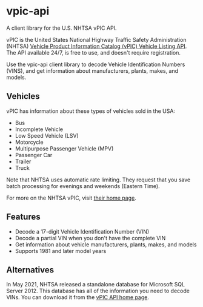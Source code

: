 # vpic-api

A client library for the U.S. NHTSA vPIC API.

vPIC is the United States National Highway Traffic Safety Administration (NHTSA)
[Vehicle Product Information Catalog (vPIC) Vehicle Listing API](https://vpic.nhtsa.dot.gov/api). 
The API available 24/7, is free to use, and doesn't require registration.

Use the vpic-api client library to decode Vehicle Identification Numbers (VINS),
and get information about manufacturers, plants, makes, and models.

## Vehicles

vPIC has information about these types of vehicles sold in the USA:

* Bus
* Incomplete Vehicle
* Low Speed Vehicle (LSV)
* Motorcycle
* Multipurpose Passenger Vehicle (MPV)
* Passenger Car
* Trailer
* Truck

Note that NHTSA uses automatic rate limiting. They request that you save batch
processing for evenings and weekends (Eastern Time).

For more on the NHTSA vPIC, visit [their home page](https://vpic.nhtsa.dot.gov/about.html).

## Features

* Decode a 17-digit Vehicle Identification Number (VIN)
* Decode a partial VIN when you don't have the complete VIN
* Get information about vehicle manufacturers, plants, makes, and models
* Supports 1981 and later model years

## Alternatives

In May 2021, NHTSA released a standalone database for Microsoft SQL Server 2012.
This database has all of the information you need to decode VINs. You can download
it from the [vPIC API home page](https://vpic.nhtsa.dot.gov/api/).